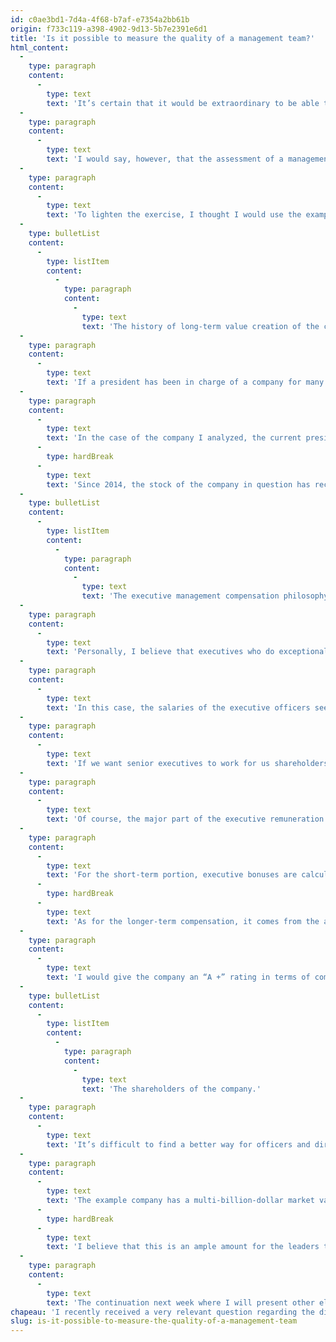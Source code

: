 ```yaml
---
id: c0ae3bd1-7d4a-4f68-b7af-e7354a2bb61b
origin: f733c119-a398-4902-9d13-5b7e2391e6d1
title: 'Is it possible to measure the quality of a management team?'
html_content:
  -
    type: paragraph
    content:
      -
        type: text
        text: 'It’s certain that it would be extraordinary to be able to find future stars before they are known!'
  -
    type: paragraph
    content:
      -
        type: text
        text: 'I would say, however, that the assessment of a management team is very subjective and that it is largely based on judgment and interpretation. In addition, each investor will have their own selection criteria based on their personal values. For example, many swear by Elon Musk, the founder of Tesla, while I, for one, disagree with many of his ways of doing things.'
  -
    type: paragraph
    content:
      -
        type: text
        text: 'To lighten the exercise, I thought I would use the example of an American company that I analyzed in detail recently and which, in my eyes, contains several of the elements that I seek in terms of the quality of the management team. Here are some of the criteria I would use to rate the management team at this company (which I will not name). In order to make reading easier, I plan to split this blog over a few weeks:'
  -
    type: bulletList
    content:
      -
        type: listItem
        content:
          -
            type: paragraph
            content:
              -
                type: text
                text: 'The history of long-term value creation of the company with the current management team.'
  -
    type: paragraph
    content:
      -
        type: text
        text: 'If a president has been in charge of a company for many years, you should be able to get a good idea of his performance by examining the evolution of its stock since his appointment. If the president was recently appointed, then we can trust her track record – has she created shareholder value in the past?'
  -
    type: paragraph
    content:
      -
        type: text
        text: 'In the case of the company I analyzed, the current president was appointed in 2014, which is a relatively short period to assess his work. However, he has worked for the company since 1983 and has risen through the ranks over the years. He was previously named VP Information in 2009. It can be said that he knows the company culture very well and has certainly had an impact on the company’s performance over the past many years.'
      -
        type: hardBreak
      -
        type: text
        text: 'Since 2014, the stock of the company in question has recorded an annual compound return of 12.6% (without taking dividends into account); in 10 years, the annual compound return has been 10.3% (always without dividends) and 13.7% over 20 years (without dividends). In short, in terms of value creation, I think we can say that the management team passes the test with flying colours. Grade: A +.'
  -
    type: bulletList
    content:
      -
        type: listItem
        content:
          -
            type: paragraph
            content:
              -
                type: text
                text: 'The executive management compensation philosophy.'
  -
    type: paragraph
    content:
      -
        type: text
        text: 'Personally, I believe that executives who do exceptional work and create long-term value for their shareholders should be paid handsomely. On the other hand, the opposite is perhaps even more important: those who don’t deliver the goods should not get rich on the backs of their shareholders. Ideally, we are looking for companies that have reasonable executive base salaries. Of course, the term “reasonable” is very subjective and will depend, among other things, on the size of a business and its industry. It’s a good idea to compare them to those of similar companies in the same sector.'
  -
    type: paragraph
    content:
      -
        type: text
        text: 'In this case, the salaries of the executive officers seem particularly reasonable to me: all of its members have an annual base salary of $100,000 or $120,000. I have to admit that I have rarely seen this over the years; the only example that comes to mind for a large company is Berkshire Hathaway where Mr. Buffett’s annual salary is $100,000.'
  -
    type: paragraph
    content:
      -
        type: text
        text: 'If we want senior executives to work for us shareholders, I believe their incentive to do so should be through compensation based on financial performance and long-term appreciation of the company’s stock.'
  -
    type: paragraph
    content:
      -
        type: text
        text: 'Of course, the major part of the executive remuneration of the company in question is focused on the performance of the company, in the short term and in the longer term.'
  -
    type: paragraph
    content:
      -
        type: text
        text: 'For the short-term portion, executive bonuses are calculated based on the financial performance of the company including growth in revenues, operating profits and earnings per share from year to year.'
      -
        type: hardBreak
      -
        type: text
        text: 'As for the longer-term compensation, it comes from the allocation of stock options to executives. In addition, each director is required to hold between ten times his annual base salary in company shares (for VPs) and 60 times for the president.'
  -
    type: paragraph
    content:
      -
        type: text
        text: 'I would give the company an “A +” rating in terms of compensation.'
  -
    type: bulletList
    content:
      -
        type: listItem
        content:
          -
            type: paragraph
            content:
              -
                type: text
                text: 'The shareholders of the company.'
  -
    type: paragraph
    content:
      -
        type: text
        text: 'It’s difficult to find a better way for officers and directors to work for their shareholders than if they themselves are large shareholders. Again, the question is subjective: one cannot expect an executive who was not the founder of a company to hold a high percentage of its shares. You also have to consider the size of the business: owning 1% of a mega-business is probably more than owning 20% of a mid-cap company. What matters to me is the cash value of the shares that the leaders own.'
  -
    type: paragraph
    content:
      -
        type: text
        text: 'The example company has a multi-billion-dollar market value and their executives (a total of 18 people) are second generation (they did not found the company). However, collectively, officers and directors own 1.2% of the company’s shares, which equates to a value of nearly $150 million, including almost $29 million for its president.'
      -
        type: hardBreak
      -
        type: text
        text: 'I believe that this is an ample amount for the leaders to keep a marked interest in the success of the company and in the appreciation of its stock over the long term.'
  -
    type: paragraph
    content:
      -
        type: text
        text: 'The continuation next week where I will present other elements entering into the evaluation of the quality of a management team.'
chapeau: 'I recently received a very relevant question regarding the difficulty of assessing the quality of a management team: "I want to detect the Jeff Bezos, Mary Dillons, Bill Gates, Steve Jobs. But how do you do it before success is already achieved and the P/E ratios are not necessarily subject to deflate at the slightest disappointment?"'
slug: is-it-possible-to-measure-the-quality-of-a-management-team
---
```

